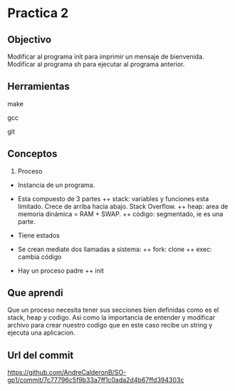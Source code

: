 # Practica 2

## Objectivo

Modificar al programa init para imprimir un mensaje de bienvenida.
Modificar al programa sh para ejecutar al programa anterior.

## Herramientas

make 

gcc

git

## Conceptos

1) Proceso

+ Instancia de un programa.
+ Esta compuesto de 3 partes
++ stack: variables y funciones esta limitado. Crece de arriba hacia abajo. Stack Overflow.
++ heap: area de memoria dinámica = RAM + SWAP.
++ código: segmentado, ie es una parte.

+ Tiene estados
+ Se crean mediate dos llamadas a sistema:
++ fork: clone
++ exec: cambia código

+ Hay un proceso padre
++ init

## Que aprendi

Que un proceso necesita tener sus secciones bien definidas como es el stack, heap y codigo. Asi como la importancia de entender y modificar archivo para crear nuestro codigo que en este caso recibe un string y ejecuta una aplicacion. 

## Url del commit

https://github.com/AndreCalderonB/SO-gp1/commit/7c77796c5f9b33a7ff1c0ada2d4b67ffd394303c

